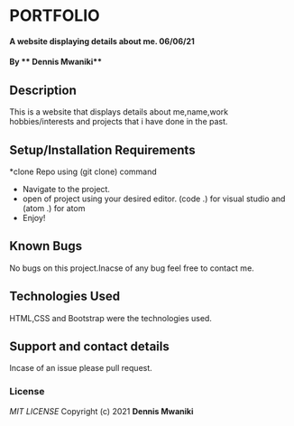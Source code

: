# PORTFOLIO
#### A website displaying details about me. 06/06/21
#### By ** Dennis Mwaniki**
## Description
This is a website that displays details about me,name,work hobbies/interests and projects that i have done in the past.
## Setup/Installation Requirements
*clone Repo using (git clone) command
* Navigate to the project.
* open of project using your desired editor. (code .) for visual studio and (atom .) for atom
* Enjoy!

## Known Bugs
No bugs on this project.Inacse of any bug feel free to contact me.
## Technologies Used
HTML,CSS and Bootstrap were the technologies used.
## Support and contact details
Incase of an issue please pull request.
### License
*MIT LICENSE*
Copyright (c) 2021 **Dennis Mwaniki**
